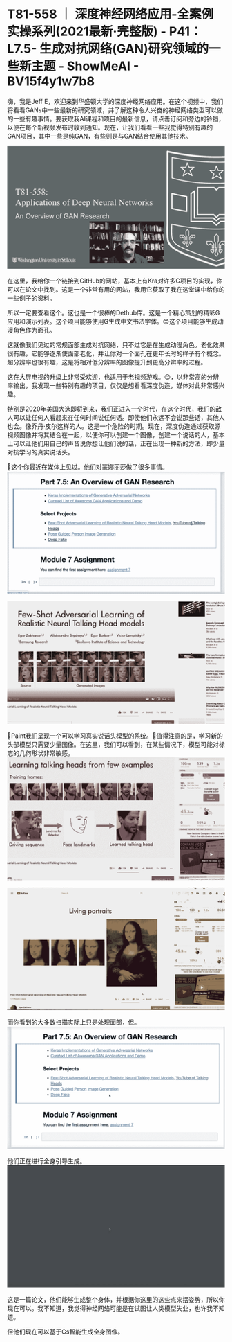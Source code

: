# T81-558 ｜ 深度神经网络应用-全案例实操系列(2021最新·完整版) - P41：L7.5- 生成对抗网络(GAN)研究领域的一些新主题 - ShowMeAI - BV15f4y1w7b8

嗨，我是Jeff E，欢迎来到华盛顿大学的深度神经网络应用。在这个视频中，我们将看看GANs中一些最新的研究领域，并了解这种令人兴奋的神经网络类型可以做的一些有趣事情。要获取我AI课程和项目的最新信息，请点击订阅和旁边的铃铛，以便在每个新视频发布时收到通知。现在，让我们看看一些我觉得特别有趣的GAN项目，其中一些是纯GAN，有些则是与GAN结合使用其他技术。

![](img/2134a966f9aafee170849491c5ce3869_1.png)

在这里，我给你一个链接到GitHub的网站，基本上有Kra对许多G项目的实现，你可以在论文中找到。这是一个非常有用的网站，我用它获取了我在这堂课中给你的一些例子的资料。

所以一定要查看这个。这也是一个很棒的Dethub库。这是一个精心策划的精彩G应用和演示列表。这个项目能够使用G生成中文书法字体。😊这个项目能够生成动漫角色作为面孔。

这就像我们见过的常规面部生成对抗网络，只不过它是在生成动漫角色。老化效果很有趣，它能够逐渐使面部老化，并让你对一个面孔在更年长时的样子有个概念。超分辨率也很有趣，这是将相对低分辨率的图像提升到更高分辨率的过程。

这在大屏电视的升级上非常受欢迎，也适用于老视频游戏。😊，以非常高的分辨率输出，我发现一些特别有趣的项目，仅仅是想看看深度伪造，媒体对此非常感兴趣。

特别是2020年美国大选即将到来，我们正进入一个时代，在这个时代，我们的敌人可以让任何人看起来在任何时间说任何话。即使他们永远不会说那些话，其他人也会。像乔丹·皮尔这样的人。这是一个危险的时期。现在，深度伪造通过获取源视频图像并将其结合在一起，以便你可以创建一个图像，创建一个说话的人，基本上可以让他们用自己的声音说你想让他们说的话，正在出现一种新的方法，即少量对抗学习的真实说话头。

🎼这个你最近在媒体上见过。他们对蒙娜丽莎做了很多事情。![](img/2134a966f9aafee170849491c5ce3869_3.png)

![](img/2134a966f9aafee170849491c5ce3869_4.png)

🎼Paint我们呈现一个可以学习真实说话头模型的系统。🎼值得注意的是，学习新的头部模型只需要少量图像。在这里，我们可以看到，在某些情况下，模型可能对标志的几何形状非常敏感。![](img/2134a966f9aafee170849491c5ce3869_6.png)

![](img/2134a966f9aafee170849491c5ce3869_7.png)

而你看到的大多数扫描实际上只是处理面部，但。![](img/2134a966f9aafee170849491c5ce3869_9.png)

他们正在进行全身引导生成。![](img/2134a966f9aafee170849491c5ce3869_11.png)

这是一篇论文，他们能够生成整个身体，并根据你这里的这些点来摆姿势，所以你现在可以。我不知道，我觉得神经网络可能是在试图让人类模型失业，也许我不知道。

但他们现在可以基于Gs智能生成全身图像。
